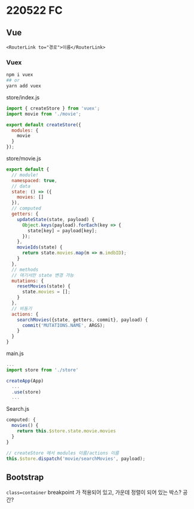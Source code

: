# 220522 FC

## Vue
`<RouterLink to="경로">이름</RouterLink>`

### Vuex
```sh
npm i vuex
## or
yarn add vuex
```

store/index.js
```js
import { createStore } from 'vuex';
import movie from './movie';

export default createStore({
  modules: {
    movie
  }
});
```

store/movie.js
```js
export default {
  // module!
  namespaced: true,
  // data
  state: () => ({
    movies: []
  }),
  // computed
  getters: {
    updateState(state, payload) {
      Object.keys(payload).forEach(key => {
        state[key] = payload[key];
      });
    },
    movieIds(state) {
      return state.movies.map(m => m.imdbID);
    }
  },
  // methods
  // 여기서만 state 변경 가능
  mutations: {
    resetMovies(state) {
      state.movies = [];
    }
  },
  // 비동기
  actions: {
    searchMovies({state, getters, commit}, payload) {
      commit('MUTATIONS.NAME', ARGS);
    }
  }
}
```

main.js
```js
...
import store from './store'

createApp(App)
  ...
  .use(store)
  ...
```

Search.js
```js
computed: {
  movies() {
    return this.$store.state.movie.movies
  }
}

// createStore 에서 modules 이름/actions 이름
this.$store.dispatch('movie/searchMovies', payload);
```

## Bootstrap
`class=container`
breakpoint 가 적용되어 있고, 가운데 정렬이 되어 있는 박스? 공간?

